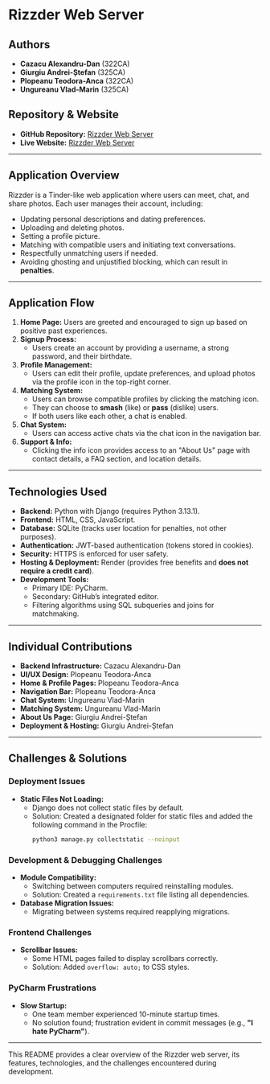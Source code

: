 # Rizzder Web Server

## Authors
- **Cazacu Alexandru-Dan** (322CA)
- **Giurgiu Andrei-Ștefan** (325CA)
- **Plopeanu Teodora-Anca** (322CA)
- **Ungureanu Vlad-Marin** (325CA)

## Repository & Website
- **GitHub Repository:** [Rizzder Web Server](https://github.com/Alexh1972/Rizzder-Web-Server)
- **Live Website:** [Rizzder Web Server](https://rizzder-web-server.onrender.com/)

---
## Application Overview
Rizzder is a Tinder-like web application where users can meet, chat, and share photos. Each user manages their account, including:
- Updating personal descriptions and dating preferences.
- Uploading and deleting photos.
- Setting a profile picture.
- Matching with compatible users and initiating text conversations.
- Respectfully unmatching users if needed.
- Avoiding ghosting and unjustified blocking, which can result in **penalties**.

---
## Application Flow
1. **Home Page:** Users are greeted and encouraged to sign up based on positive past experiences.
2. **Signup Process:**
   - Users create an account by providing a username, a strong password, and their birthdate.
3. **Profile Management:**
   - Users can edit their profile, update preferences, and upload photos via the profile icon in the top-right corner.
4. **Matching System:**
   - Users can browse compatible profiles by clicking the matching icon.
   - They can choose to **smash** (like) or **pass** (dislike) users.
   - If both users like each other, a chat is enabled.
5. **Chat System:**
   - Users can access active chats via the chat icon in the navigation bar.
6. **Support & Info:**
   - Clicking the info icon provides access to an "About Us" page with contact details, a FAQ section, and location details.

---
## Technologies Used
- **Backend:** Python with Django (requires Python 3.13.1).
- **Frontend:** HTML, CSS, JavaScript.
- **Database:** SQLite (tracks user location for penalties, not other purposes).
- **Authentication:** JWT-based authentication (tokens stored in cookies).
- **Security:** HTTPS is enforced for user safety.
- **Hosting & Deployment:** Render (provides free benefits and **does not require a credit card**).
- **Development Tools:**
  - Primary IDE: PyCharm.
  - Secondary: GitHub’s integrated editor.
  - Filtering algorithms using SQL subqueries and joins for matchmaking.

---
## Individual Contributions
- **Backend Infrastructure:** Cazacu Alexandru-Dan
- **UI/UX Design:** Plopeanu Teodora-Anca
- **Home & Profile Pages:** Plopeanu Teodora-Anca
- **Navigation Bar:** Plopeanu Teodora-Anca
- **Chat System:** Ungureanu Vlad-Marin
- **Matching System:** Ungureanu Vlad-Marin
- **About Us Page:** Giurgiu Andrei-Ștefan
- **Deployment & Hosting:** Giurgiu Andrei-Ștefan

---
## Challenges & Solutions
### Deployment Issues
- **Static Files Not Loading:**
  - Django does not collect static files by default.
  - Solution: Created a designated folder for static files and added the following command in the Procfile:
    ```sh
    python3 manage.py collectstatic --noinput
    ```

### Development & Debugging Challenges
- **Module Compatibility:**
  - Switching between computers required reinstalling modules.
  - Solution: Created a `requirements.txt` file listing all dependencies.
- **Database Migration Issues:**
  - Migrating between systems required reapplying migrations.

### Frontend Challenges
- **Scrollbar Issues:**
  - Some HTML pages failed to display scrollbars correctly.
  - Solution: Added `overflow: auto;` to CSS styles.

### PyCharm Frustrations
- **Slow Startup:**
  - One team member experienced 10-minute startup times.
  - No solution found; frustration evident in commit messages (e.g., **"I hate PyCharm"**).

---
This README provides a clear overview of the Rizzder web server, its features, technologies, and the challenges encountered during development.
